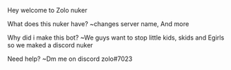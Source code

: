 Hey welcome to Zolo nuker

What does this nuker have?
~changes server name, And more

Why did i make this bot?
~We guys want to stop little kids, skids and Egirls so we maked a discord nuker

Need help?
~Dm me on discord zolo#7023
